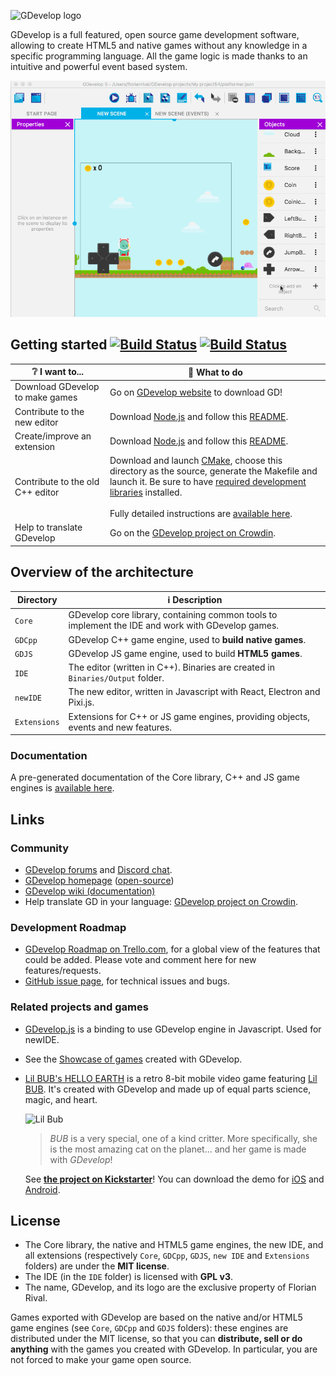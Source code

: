 ![GDevelop logo](https://raw.githubusercontent.com/4ian/GD/master/Core/docs/images/gdlogo.png "GDevelop logo")

GDevelop is a full featured, open source game development software, allowing to create HTML5 and native games without any knowledge in a specific programming language. All the game logic is made thanks to an intuitive and powerful event based system.

![GDevelop in action, used to add a trigger in a platformer game](https://raw.githubusercontent.com/4ian/GD/master/Core/docs/images/demo.gif "GDevelop in action, used to add a trigger in a platformer game")

Getting started [![Build Status](https://semaphoreci.com/api/v1/4ian/gd/branches/master/badge.svg)](https://semaphoreci.com/4ian/gd) [![Build Status](https://travis-ci.org/4ian/GD.svg?branch=master)](https://travis-ci.org/4ian/GD)
---------------

| ❔ I want to... | 🚀 What to do |
| --- | --- |
| Download GDevelop to make games | Go on [GDevelop website](https://gdevelop-app.com) to download GD! |
| Contribute to the new editor | Download [Node.js] and follow this [README](newIDE/README.md). |
| Create/improve an extension | Download [Node.js] and follow this [README](newIDE/README-extensions.md). |
| Contribute to the old C++ editor | Download and launch [CMake], choose this directory as the source, generate the Makefile and launch it. Be sure to have [required development libraries](http://4ian.github.io/GD-Documentation/GDCore%20Documentation/setup_dev_env.html) installed. <br><br> Fully detailed instructions are [available here](http://4ian.github.io/GD-Documentation). |
| Help to translate GDevelop | Go on the [GDevelop project on Crowdin](https://crowdin.com/project/gdevelop). |

Overview of the architecture
----------------------------

| Directory | ℹ️ Description |
| --- | --- |
| `Core` | GDevelop core library, containing common tools to implement the IDE and work with GDevelop games. |
| `GDCpp` | GDevelop C++ game engine, used to **build native games**. |
| `GDJS` | GDevelop JS game engine, used to build **HTML5 games**. |
| `IDE` | The editor (written in C++). Binaries are created in `Binaries/Output` folder. |
| `newIDE` | The new editor, written in Javascript with React, Electron and Pixi.js. |
| `Extensions` | Extensions for C++ or JS game engines, providing objects, events and new features. |

### Documentation

A pre-generated documentation of the Core library, C++ and JS game engines is [available here](http://4ian.github.io/GD-Documentation).

Links
-----

### Community

* [GDevelop forums](http://forum.compilgames.net) and [Discord chat](https://discord.gg/YnKk8Ev).
* [GDevelop homepage](https://gdevelop-app.com) ([open-source](https://github.com/4ian/GDevelop-website))
* [GDevelop wiki (documentation)](http://wiki.compilgames.net)
* Help translate GD in your language: [GDevelop project on Crowdin](https://crowdin.com/project/gdevelop).

### Development Roadmap

* [GDevelop Roadmap on Trello.com](https://trello.com/b/qf0lM7k8/gdevelop-roadmap), for a global view of the features that could be added. Please vote and comment here for new features/requests.
* [GitHub issue page](https://github.com/4ian/GD/issues), for technical issues and bugs.

### Related projects and games

* [GDevelop.js](https://github.com/4ian/GDevelop.js) is a binding to use GDevelop engine in Javascript. Used for newIDE.
* See the [Showcase of games](https://gdevelop-app.com/games-showcase) created with GDevelop.
* [Lil BUB's HELLO EARTH](http://lilbub.com/game) is a retro 8-bit mobile video game featuring [Lil BUB](http://lilbub.com). It's created with GDevelop and made up of equal parts science, magic, and heart.

  ![Lil Bub](http://compilgames.net/assets/bub/screenshots-background.jpg "GDevelop logo")

  > *BUB* is a very special, one of a kind critter. More specifically, she is the most amazing cat on the planet... and her game is made with *GDevelop*!

  See **[the project on Kickstarter](http://lilbub.com/game)**! You can download the demo for [iOS](https://itunes.apple.com/us/app/lil-bubs-hello-earth/id1123383033?mt=8) and [Android](https://play.google.com/store/apps/details?id=com.lilbub.game).

License
-------

* The Core library, the native and HTML5 game engines, the new IDE, and all extensions (respectively `Core`, `GDCpp`, `GDJS`, `new IDE` and `Extensions` folders) are under the **MIT license**.
* The IDE (in the `IDE` folder) is licensed with **GPL v3**.
* The name, GDevelop, and its logo are the exclusive property of Florian Rival.

Games exported with GDevelop are based on the native and/or HTML5 game engines (see `Core`, `GDCpp` and `GDJS` folders): these engines are distributed under the MIT license, so that you can **distribute, sell or do anything** with the games you created with GDevelop. In particular, you are not forced to make your game open source.


[Node.js]:https://nodejs.org
[CMake]:http://www.cmake.org/
[Ninja]:http://martine.github.io/ninja/
